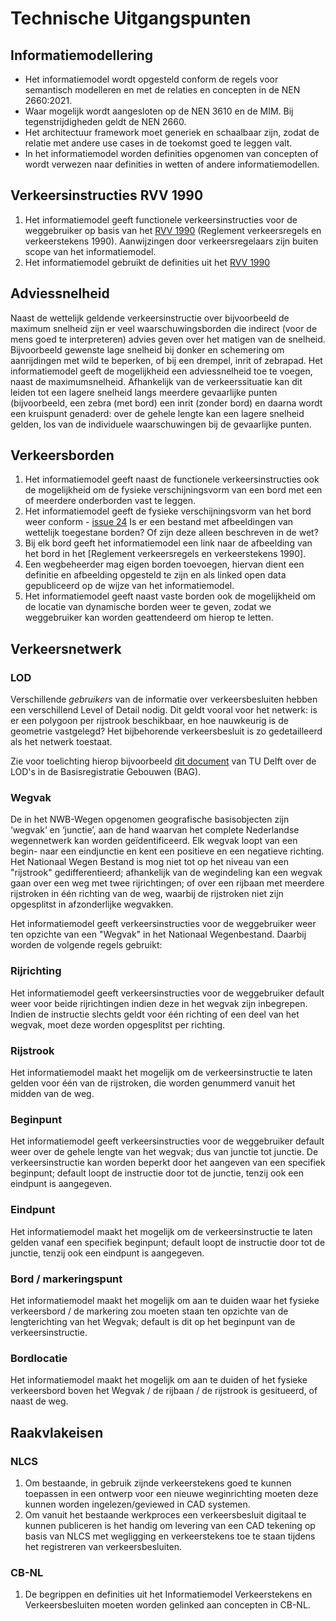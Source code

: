 # Technische Uitgangspunten


## Informatiemodellering

* Het informatiemodel wordt opgesteld conform de regels voor semantisch modelleren en met de relaties en concepten in de NEN 2660:2021.
* Waar mogelijk wordt aangesloten op de NEN 3610 en de MIM. Bij tegenstrijdigheden geldt de NEN 2660.
* Het architectuur framework moet generiek en schaalbaar zijn, zodat de relatie met andere use cases in de toekomst goed te leggen valt. 
* In het informatiemodel worden definities opgenomen van concepten of wordt verwezen naar definities in wetten of andere informatiemodellen.


## Verkeersinstructies RVV 1990
1. Het informatiemodel geeft functionele verkeersinstructies voor de weggebruiker op basis van het [RVV 1990](https://wetten.overheid.nl/BWBR0004825/2021-07-01) (Reglement verkeersregels en verkeerstekens 1990). Aanwijzingen door verkeersregelaars zijn buiten scope van het informatiemodel. 
2. Het informatiemodel gebruikt de definities uit het [RVV 1990](https://wetten.overheid.nl/BWBR0004825/2021-07-01)


## Adviessnelheid
Naast de wettelijk geldende verkeersinstructie over bijvoorbeeld de maximum snelheid zijn er veel waarschuwingsborden die indirect (voor de mens goed te interpreteren) advies geven over het matigen van de snelheid. Bijvoorbeeld gewenste lage snelheid bij donker en schemering om aanrijdingen met wild te beperken, of bij een drempel, inrit of zebrapad. Het informatiemodel geeft de mogelijkheid een adviessnelheid toe te voegen, naast de maximumsnelheid. Afhankelijk van de verkeerssituatie kan dit leiden tot een lagere snelheid langs meerdere gevaarlijke punten (bijvoorbeeld, een zebra (met bord) een inrit (zonder bord) en daarna wordt een kruispunt genaderd: over de gehele lengte kan een lagere snelheid gelden, los van de individuele waarschuwingen bij de gevaarlijke punten.

## Verkeersborden
1. Het informatiemodel geeft naast de functionele verkeersinstructies ook de mogelijkheid om de fysieke verschijningsvorm van een bord met een of meerdere onderborden vast te leggen. 
2. Het informatiemodel geeft de fysieke verschijningsvorm van het bord weer conform - [issue 24](https://github.com/Stichting-CROW/verkeersborden/issues/24) Is er een bestand met afbeeldingen van wettelijk toegestane borden? Of zijn deze alleen beschreven in de wet? 
3. Bij elk bord geeft het informatiemodel een link naar de afbeelding van het bord in het [Reglement verkeersregels en verkeerstekens 1990]. 
4. Een wegbeheerder mag eigen borden toevoegen, hiervan dient een definitie en afbeelding opgesteld te zijn en als linked open data gepubliceerd op de wijze van het informatiemodel.
5. Het informatiemodel geeft naast vaste borden ook de mogelijkheid om de locatie van dynamische borden weer te geven, zodat we weggebruiker kan worden geattendeerd om hierop te letten. 


## Verkeersnetwerk

### LOD
<aside class="note" title="Levels of Detail">
Verschillende <i>gebruikers</i> van de informatie over verkeersbesluiten hebben een verschillend Level of Detail nodig. Dit geldt vooral voor het netwerk: is er een polygoon per rijstrook beschikbaar, en hoe nauwkeurig is de geometrie vastgelegd? Het bijbehorende verkeersbesluit is zo gedetailleerd als het netwerk toestaat. 

Zie voor toelichting hierop bijvoorbeeld <a href="https://docs.3dbag.nl/en/schema/concepts">dit document</a> van TU Delft over de LOD's in de Basisregistratie Gebouwen (BAG).
</aside>

### Wegvak

De in het NWB-Wegen opgenomen geografische basisobjecten zijn ‘wegvak’ en ‘junctie’, aan de hand waarvan het complete Nederlandse wegennetwerk kan worden geïdentificeerd. Elk wegvak loopt van een begin- naar een eindjunctie en kent een positieve en een negatieve richting. Het Nationaal Wegen Bestand is mog niet tot op het niveau van een "rijstrook" gedifferentieerd; afhankelijk van de wegindeling kan een wegvak gaan over een weg met twee rijrichtingen; of over een rijbaan met meerdere rijstroken in één richting van de weg, waarbij de rijstroken niet zijn opgesplitst in afzonderlijke wegvakken. 

Het informatiemodel geeft verkeersinstructies voor de weggebruiker weer ten opzichte van een "Wegvak" in het Nationaal Wegenbestand. Daarbij worden de volgende regels gebruikt:

### Rijrichting

Het informatiemodel geeft verkeersinstructies voor de weggebruiker default weer voor beide rijrichtingen indien deze in het wegvak zijn inbegrepen. Indien de instructie slechts geldt voor één richting of een deel van het wegvak, moet deze worden opgesplitst per richting.


### Rijstrook
Het informatiemodel maakt het mogelijk om de verkeersinstructie te laten gelden voor één van de rijstroken, die worden genummerd vanuit het midden van de weg. 


### Beginpunt

Het informatiemodel geeft verkeersinstructies voor de weggebruiker default weer over de gehele lengte van het wegvak; dus van junctie tot junctie. De verkeersinstructie kan worden beperkt door het aangeven van een specifiek beginpunt; default loopt de instructie door tot de junctie, tenzij ook een eindpunt is aangegeven. 

### Eindpunt

Het informatiemodel maakt het mogelijk om de verkeersinstructie te laten gelden vanaf een specifiek beginpunt; default loopt de instructie door tot de junctie, tenzij ook een eindpunt is aangegeven. 


### Bord / markeringspunt
Het informatiemodel maakt het mogelijk om aan te duiden waar het fysieke verkeersbord / de markering zou moeten staan ten opzichte van de lengterichting van het Wegvak; default is dit op het beginpunt van de verkeersinstructie. 


### Bordlocatie
Het informatiemodel maakt het mogelijk om aan te duiden of het fysieke verkeersbord boven het Wegvak / de rijbaan / de rijstrook is gesitueerd, of naast de weg.

## Raakvlakeisen 

### NLCS
1. Om bestaande, in gebruik zijnde verkeerstekens goed te kunnen toepassen in een ontwerp voor een nieuwe weginrichting moeten deze kunnen worden ingelezen/geviewed in CAD systemen.
2. Om vanuit het bestaande werkproces een verkeersbesluit digitaal te kunnen publiceren is het handig om levering van een CAD tekening op basis van NLCS met wegligging en verkeerstekens toe te staan tijdens het registreren van verkeersbesluiten. 

### CB-NL
1. De begrippen en definities uit het Informatiemodel Verkeerstekens en Verkeersbesluiten moeten worden gelinked aan concepten in CB-NL.


